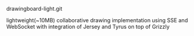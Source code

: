 drawingboard-light.git

lightweight(~10MB) collaborative drawing implementation  using SSE and WebSocket with integration of Jersey and Tyrus on top of Grizzly